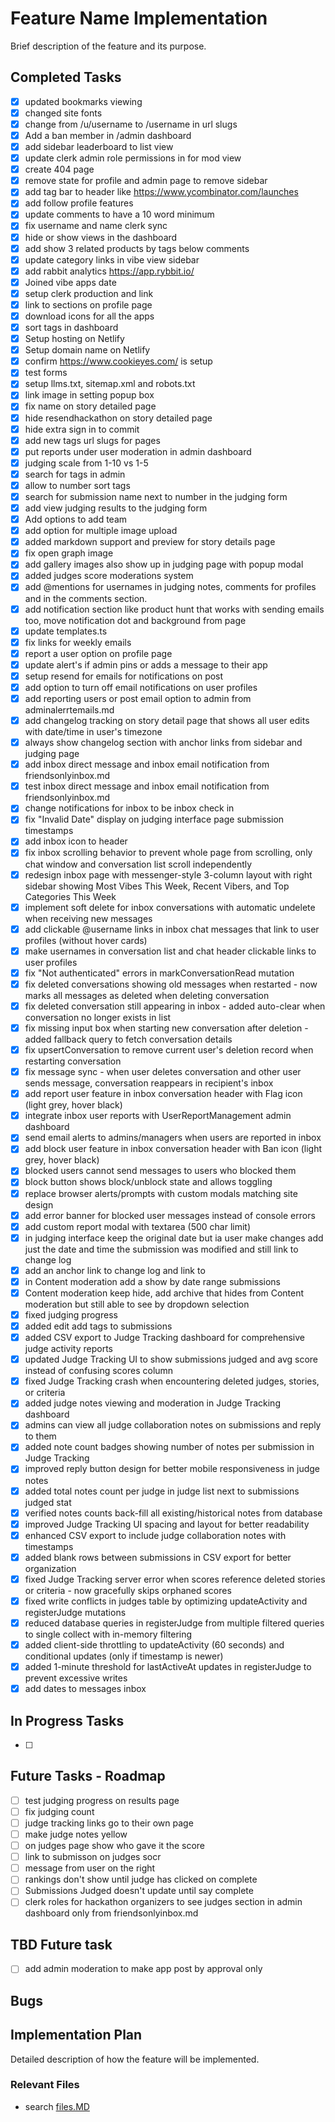 # Feature Name Implementation

Brief description of the feature and its purpose.

## Completed Tasks

- [x] updated bookmarks viewing
- [x] changed site fonts
- [x] change from /u/username to /username in url slugs
- [x] Add a ban member in /admin dashboard
- [x] add sidebar leaderboard to list view
- [x] update clerk admin role permissions in for mod view
- [x] create 404 page
- [x] remove state for profile and admin page to remove sidebar
- [x] add tag bar to header like https://www.ycombinator.com/launches
- [x] add follow profile features
- [x] update comments to have a 10 word minimum
- [x] fix username and name clerk sync
- [x] hide or show views in the dashboard
- [x] add show 3 related products by tags below comments
- [x] update category links in vibe view sidebar
- [x] add rabbit analytics https://app.rybbit.io/
- [x] Joined vibe apps date
- [x] setup clerk production and link
- [x] link to sections on profile page
- [x] download icons for all the apps
- [x] sort tags in dashboard
- [x] Setup hosting on Netlify
- [x] Setup domain name on Netlify
- [x] confirm https://www.cookieyes.com/ is setup
- [x] test forms
- [x] setup llms.txt, sitemap.xml and robots.txt
- [x] link image in setting popup box
- [x] fix name on story detailed page
- [x] hide resendhackathon on story detailed page
- [x] hide extra sign in to commit
- [x] add new tags url slugs for pages
- [x] put reports under user moderation in admin dashboard
- [x] judging scale from 1-10 vs 1-5
- [x] search for tags in admin
- [x] allow to number sort tags
- [x] search for submission name next to number in the judging form
- [x] add view judging results to the judging form
- [x] Add options to add team
- [x] add option for multiple image upload
- [x] added markdown support and preview for story details page
- [x] fix open graph image
- [x] add gallery images also show up in judging page with popup modal
- [x] added judges score moderations system
- [x] add @mentions for usernames in judging notes, comments for profiles and in the comments section.
- [x] add notification section like product hunt that works with sending emails too, move notification dot and background from page
- [x] update templates.ts
- [x] fix links for weekly emails
- [x] report a user option on profile page
- [x] update alert's if admin pins or adds a message to their app
- [x] setup resend for emails for notifications on post
- [x] add option to turn off email notifications on user profiles
- [x] add reporting users or post email option to admin from adminalerrtemails.md
- [x] add changelog tracking on story detail page that shows all user edits with date/time in user's timezone
- [x] always show changelog section with anchor links from sidebar and judging page
- [x] add inbox direct message and inbox email notification from friendsonlyinbox.md
- [x] test inbox direct message and inbox email notification from friendsonlyinbox.md
- [x] change notifications for inbox to be inbox check in
- [x] fix "Invalid Date" display on judging interface page submission timestamps
- [x] add inbox icon to header
- [x] fix inbox scrolling behavior to prevent whole page from scrolling, only chat window and conversation list scroll independently
- [x] redesign inbox page with messenger-style 3-column layout with right sidebar showing Most Vibes This Week, Recent Vibers, and Top Categories This Week
- [x] implement soft delete for inbox conversations with automatic undelete when receiving new messages
- [x] add clickable @username links in inbox chat messages that link to user profiles (without hover cards)
- [x] make usernames in conversation list and chat header clickable links to user profiles
- [x] fix "Not authenticated" errors in markConversationRead mutation
- [x] fix deleted conversations showing old messages when restarted - now marks all messages as deleted when deleting conversation
- [x] fix deleted conversation still appearing in inbox - added auto-clear when conversation no longer exists in list
- [x] fix missing input box when starting new conversation after deletion - added fallback query to fetch conversation details
- [x] fix upsertConversation to remove current user's deletion record when restarting conversation
- [x] fix message sync - when user deletes conversation and other user sends message, conversation reappears in recipient's inbox
- [x] add report user feature in inbox conversation header with Flag icon (light grey, hover black)
- [x] integrate inbox user reports with UserReportManagement admin dashboard
- [x] send email alerts to admins/managers when users are reported in inbox
- [x] add block user feature in inbox conversation header with Ban icon (light grey, hover black)
- [x] blocked users cannot send messages to users who blocked them
- [x] block button shows block/unblock state and allows toggling
- [x] replace browser alerts/prompts with custom modals matching site design
- [x] add error banner for blocked user messages instead of console errors
- [x] add custom report modal with textarea (500 char limit)
- [x] in judging interface keep the original date but ia user make changes add just the date and time the submission was modified and still link to change log
- [x] add an anchor link to change log and link to
- [x] in Content moderation add a show by date range submissions
- [x] Content moderation keep hide, add archive that hides from Content moderation but still able to see by dropdown selection
- [x] fixed judging progress
- [x] added edit add tags to submissions
- [x] added CSV export to Judge Tracking dashboard for comprehensive judge activity reports
- [x] updated Judge Tracking UI to show submissions judged and avg score instead of confusing scores column
- [x] fixed Judge Tracking crash when encountering deleted judges, stories, or criteria
- [x] added judge notes viewing and moderation in Judge Tracking dashboard
- [x] admins can view all judge collaboration notes on submissions and reply to them
- [x] added note count badges showing number of notes per submission in Judge Tracking
- [x] improved reply button design for better mobile responsiveness in judge notes
- [x] added total notes count per judge in judge list next to submissions judged stat
- [x] verified notes counts back-fill all existing/historical notes from database
- [x] improved Judge Tracking UI spacing and layout for better readability
- [x] enhanced CSV export to include judge collaboration notes with timestamps
- [x] added blank rows between submissions in CSV export for better organization
- [x] fixed Judge Tracking server error when scores reference deleted stories or criteria - now gracefully skips orphaned scores
- [x] fixed write conflicts in judges table by optimizing updateActivity and registerJudge mutations
- [x] reduced database queries in registerJudge from multiple filtered queries to single collect with in-memory filtering
- [x] added client-side throttling to updateActivity (60 seconds) and conditional updates (only if timestamp is newer)
- [x] added 1-minute threshold for lastActiveAt updates in registerJudge to prevent excessive writes
- [x] add dates to messages inbox

## In Progress Tasks

- [ ]

## Future Tasks - Roadmap

- [ ] test judging progress on results page
- [ ] fix judging count
- [ ] judge tracking links go to their own page
- [ ] make judge notes yellow
- [ ] on judges page show who gave it the score
- [ ] link to submisson on judges socr
- [ ] message from user on the right
- [ ] rankings don't show until judge has clicked on complete
- [ ] Submissions Judged doesn't update until say complete
- [ ] clerk roles for hackathon organizers to see judges section in admin dashboard only from friendsonlyinbox.md

## TBD Future task

- [ ] add admin moderation to make app post by approval only

## Bugs

## Implementation Plan

Detailed description of how the feature will be implemented.

### Relevant Files

- search [files.MD](files.MD)
